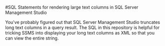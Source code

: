 #SQL Statements for rendering large text columns in SQL Server Management Studio

You've probably figured out that SQL Server Management Studio truncates long text columns in a query result. The SQL in this repository is helpful for tricking SSMS into displaying your long text columns as XML so that you can view the entire string.
